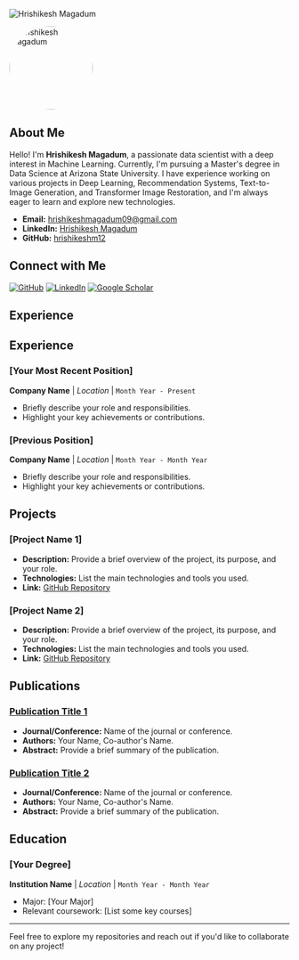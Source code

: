 
![Hrishikesh Magadum](https://github.com/user-attachments/assets/1ea7d318-934c-4b55-9cdc-1976cd8080a0)

<!-- To make the image round, use HTML inside the Markdown file -->
<img src="https://github.com/user-attachments/assets/1ea7d318-934c-4b55-9cdc-1976cd8080a0" alt="Hrishikesh Magadum" style="border-radius: 50%; width: 150px; height: 150px;">

## About Me
Hello! I'm **Hrishikesh Magadum**, a passionate data scientist with a deep interest in Machine Learning. Currently, I'm pursuing a Master's degree in Data Science at Arizona State University. I have experience working on various projects in Deep Learning, Recommendation Systems, Text-to-Image Generation, and Transformer Image Restoration, and I'm always eager to learn and explore new technologies.

- **Email:** hrishikeshmagadum09@gmail.com
- **LinkedIn:** [Hrishikesh Magadum](https://www.linkedin.com/in/hrishikesh-magadum-323a431b3/)
- **GitHub:** [hrishikeshm12](https://github.com/hrishikeshm12)

## Connect with Me
[![GitHub](https://img.shields.io/badge/GitHub-181717?style=for-the-badge&logo=github&logoColor=white&label=)](https://github.com/hrishikeshm12)
[![LinkedIn](https://img.shields.io/badge/LinkedIn-0077B5?style=for-the-badge&logo=linkedin&logoColor=white&label=)](https://www.linkedin.com/in/hrishikesh-magadum-323a431b3/)
[![Google Scholar](https://img.shields.io/badge/Google_Scholar-4285F4?style=for-the-badge&logo=google-scholar&logoColor=white&label=)](https://scholar.google.com/citations?user=p2Nk2JwAAAAJ&hl=en&oi=ao)



## Experience

## Experience
### [Your Most Recent Position]
**Company Name** | *Location* | `Month Year - Present`

- Briefly describe your role and responsibilities.
- Highlight your key achievements or contributions.

### [Previous Position]
**Company Name** | *Location* | `Month Year - Month Year`

- Briefly describe your role and responsibilities.
- Highlight your key achievements or contributions.

## Projects
### [Project Name 1]
- **Description:** Provide a brief overview of the project, its purpose, and your role.
- **Technologies:** List the main technologies and tools you used.
- **Link:** [GitHub Repository](https://github.com/)

### [Project Name 2]
- **Description:** Provide a brief overview of the project, its purpose, and your role.
- **Technologies:** List the main technologies and tools you used.
- **Link:** [GitHub Repository](https://github.com/)

## Publications
### [Publication Title 1](https://link.to.publication)
- **Journal/Conference:** Name of the journal or conference.
- **Authors:** Your Name, Co-author's Name.
- **Abstract:** Provide a brief summary of the publication.

### [Publication Title 2](https://link.to.publication)
- **Journal/Conference:** Name of the journal or conference.
- **Authors:** Your Name, Co-author's Name.
- **Abstract:** Provide a brief summary of the publication.

## Education
### [Your Degree]
**Institution Name** | *Location* | `Month Year - Month Year`

- Major: [Your Major]
- Relevant coursework: [List some key courses]

---

Feel free to explore my repositories and reach out if you'd like to collaborate on any project!
